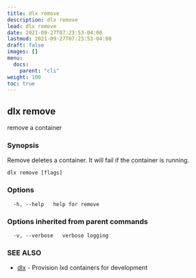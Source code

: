 ```yaml
---
title: dlx remove
description: dlx remove
lead: dlx remove
date: 2021-09-27T07:23:53-04:00
lastmod: 2021-09-27T07:23:53-04:00
draft: false
images: []
menu:
  docs:
    parent: "cli"
weight: 100
toc: true
---
```

## dlx remove

remove a container

### Synopsis

Remove deletes a container.  It will fail if the container is running.

```
dlx remove [flags]
```

### Options

```
  -h, --help   help for remove
```

### Options inherited from parent commands

```
  -v, --verbose   verbose logging
```

### SEE ALSO

* [dlx](/docs/cmd/dlx)	 - Provision lxd containers for development

